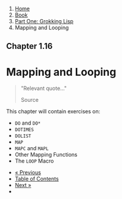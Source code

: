 <ol class="breadcrumb">
  <li><a href="/">Home</a></li>
  <li><a href="/book/">Book</a></li>
  <li><a href="/book/1-0-0-overview/">Part One: Grokking Lisp</a></li>
  <li class="active">Mapping and Looping</li>
</ol>

## Chapter 1.16

# Mapping and Looping

> "Relevant quote..."
> <footer>Source</footer>

This chapter will contain exercises on:

* `DO` and `DO*`
* `DOTIMES`
* `DOLIST`
* `MAP`
* `MAPC` and `MAPL`
* Other Mapping Functions
* The `LOOP` Macro

<ul class="pager">
  <li class="previous"><a href="/book/1-15-0-command-line-utility/">&laquo; Previous</a></li>
  <li><a href="/book/">Table of Contents</a></li>
  <li class="next"><a href="/book/1-17-0-iterate/">Next &raquo;</a><li>
</ul>
